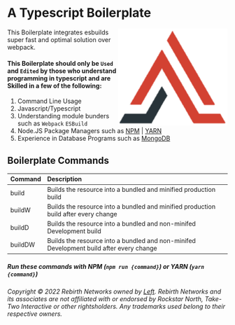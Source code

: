 # A Typescript Boilerplate

<img src="https://raw.githubusercontent.com/BigBoyLeft/Rebirth/main/src/code/assets/rebirth.png" style="right:0" align="right" width="250px">

This Boilerplate integrates esbuilds super fast and optimal solution over webpack.

#### This Boilerplate should only be `Used` and `Edited` by those who understand programming in typescript and are Skilled in a few of the following:

1. Command Line Usage
2. Javascript/Typescript
3. Understanding module bunders such as `Webpack` `ESBuild`
4. Node.JS Package Managers such as [NPM](https://www.npmjs.com/) | [YARN](https://yarnpkg.com/)
5. Experience in Database Programs such as [MongoDB](https://www.mongodb.com)

## Boilerplate Commands

| Command | Description                                                                             |
| :------ | :-------------------------------------------------------------------------------------- |
| build   | Builds the resource into a bundled and minified production build                        |
| buildW  | Builds the resource into a bundled and minified production build after every change     |
| buildD  | Builds the resource into a bundled and non-minifed Development build                    |
| buildDW | Builds the resource into a bundled and non-minifed Development build after every change |

##### Run these commands with NPM (``npm run {command}``) or YARN (``yarn {command}``)

###### Copyright &copy; 2022 Rebirth Networks owned by [Left](https://github.com/BigBoyLeft). Rebirth Networks and its associates are not affiliated with or endorsed by Rockstar North, Take-Two Interactive or other rightsholders. Any trademarks used belong to their respective owners.
